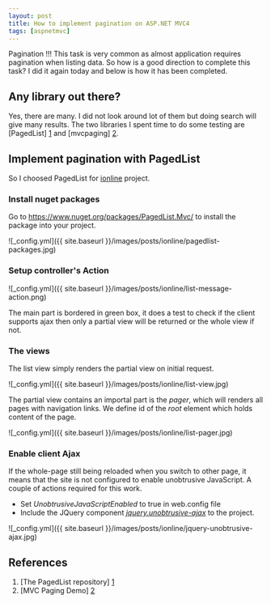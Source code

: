 ```yaml
---
layout: post
title: How to implement pagination on ASP.NET MVC4
tags: [aspnetmvc]
---
```



Pagination !!! This task is very common as almost application requires pagination when listing data.
So how is a good direction to complete this task? I did it again today and below is how it has been completed.

## Any library out there?

Yes, there are many. I did not look around lot of them but doing search will give many results.
The two libraries I spent time to do some testing are [PagedList] [1] and [mvcpaging] [2].


## Implement pagination with PagedList

So I choosed PagedList for [ionline][3] project.

### Install nuget packages
Go to https://www.nuget.org/packages/PagedList.Mvc/ to install the package into your project.

![_config.yml]({{ site.baseurl }}/images/posts/ionline/pagedlist-packages.jpg)

### Setup controller's Action

![_config.yml]({{ site.baseurl }}/images/posts/ionline/list-message-action.png)

The main part is bordered in green box, it does a test to check if the client supports ajax then only a partial view
will be returned or the whole view if not.

### The views

The list view simply renders the partial view on initial request.

![_config.yml]({{ site.baseurl }}/images/posts/ionline/list-view.jpg)

The partial view contains an importal part is the *pager*, which will renders all pages with navigation links.
We define id of the _root_ element which holds content of the page.

![_config.yml]({{ site.baseurl }}/images/posts/ionline/list-pager.jpg)

### Enable client Ajax

If the whole-page still being reloaded when you switch to other page, it means that the site is not configured
to enable unobtrusive JavaScript. A couple of actions required for this work.

- Set *UnobtrusiveJavaScriptEnabled* to true in web.config file
- Include the JQuery component [*jquery.unobtrusive-ajax*][4] to the project.

![_config.yml]({{ site.baseurl }}/images/posts/ionline/jquery-unobtrusive-ajax.jpg)

## References
1. [The PagedList repository] [1]
2. [MVC Paging Demo] [2]

[1]: https://github.com/TroyGoode/PagedList
[2]: http://mvcpaging.apphb.com/
[3]: http://ionline.azurewebsites.net
[4]: https://www.nuget.org/packages/Microsoft.jQuery.Unobtrusive.Ajax
